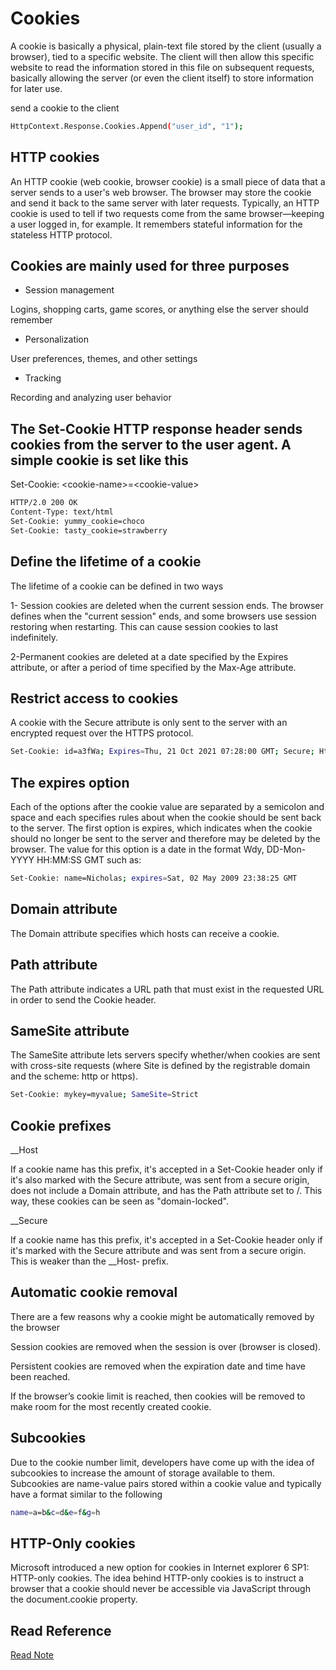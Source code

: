 # Cookies

A cookie is basically a physical, plain-text file stored by the client (usually a browser), tied to a specific website. The client will then allow this specific website to read the information stored in this file on subsequent requests, basically allowing the server (or even the client itself) to store information for later use.

send a cookie to the client

```bash
HttpContext.Response.Cookies.Append("user_id", "1");
```


## HTTP cookies

An HTTP cookie (web cookie, browser cookie) is a small piece of data that a server sends to a user's web browser. The browser may store the cookie and send it back to the same server with later requests. Typically, an HTTP cookie is used to tell if two requests come from the same browser—keeping a user logged in, for example. It remembers stateful information for the stateless HTTP protocol.

## Cookies are mainly used for three purposes

- Session management

Logins, shopping carts, game scores, or anything else the server should remember

- Personalization

User preferences, themes, and other settings

- Tracking

Recording and analyzing user behavior

## The Set-Cookie HTTP response header sends cookies from the server to the user agent. A simple cookie is set like this

Set-Cookie: \<cookie-name>=\<cookie-value>

```bash
HTTP/2.0 200 OK
Content-Type: text/html
Set-Cookie: yummy_cookie=choco
Set-Cookie: tasty_cookie=strawberry
```

## Define the lifetime of a cookie

The lifetime of a cookie can be defined in two ways

1- Session cookies are deleted when the current session ends. The browser defines when the "current session" ends, and some browsers use session restoring when restarting. This can cause session cookies to last indefinitely.

2-Permanent cookies are deleted at a date specified by the Expires attribute, or after a period of time specified by the Max-Age attribute.

## Restrict access to cookies

A cookie with the Secure attribute is only sent to the server with an encrypted request over the HTTPS protocol.

```bash
Set-Cookie: id=a3fWa; Expires=Thu, 21 Oct 2021 07:28:00 GMT; Secure; HttpOnly
```

## The expires option

Each of the options after the cookie value are separated by a semicolon and space and each specifies rules about when the cookie should be sent back to the server. The first option is expires, which indicates when the cookie should no longer be sent to the server and therefore may be deleted by the browser. The value for this option is a date in the format Wdy, DD-Mon-YYYY HH:MM:SS GMT such as:

```bash
Set-Cookie: name=Nicholas; expires=Sat, 02 May 2009 23:38:25 GMT
```

## Domain attribute

The Domain attribute specifies which hosts can receive a cookie. 

## Path attribute

The Path attribute indicates a URL path that must exist in the requested URL in order to send the Cookie header.

## SameSite attribute

The SameSite attribute lets servers specify whether/when cookies are sent with cross-site requests (where Site is defined by the registrable domain and the scheme: http or https).

```bash
Set-Cookie: mykey=myvalue; SameSite=Strict
```

## Cookie prefixes

__Host

If a cookie name has this prefix, it's accepted in a Set-Cookie header only if it's also marked with the Secure attribute, was sent from a secure origin, does not include a Domain attribute, and has the Path attribute set to /. This way, these cookies can be seen as "domain-locked".

__Secure

If a cookie name has this prefix, it's accepted in a Set-Cookie header only if it's marked with the Secure attribute and was sent from a secure origin. This is weaker than the __Host- prefix.

## Automatic cookie removal

There are a few reasons why a cookie might be automatically removed by the browser

Session cookies are removed when the session is over (browser is closed).

Persistent cookies are removed when the expiration date and time have been reached.

If the browser’s cookie limit is reached, then cookies will be removed to make room for the most recently created cookie.


## Subcookies

Due to the cookie number limit, developers have come up with the idea of subcookies to increase the amount of storage available to them. Subcookies are name-value pairs stored within a cookie value and typically have a format similar to the following

```bash
name=a=b&c=d&e=f&g=h
```

## HTTP-Only cookies

Microsoft introduced a new option for cookies in Internet explorer 6 SP1: HTTP-only cookies. The idea behind HTTP-only cookies is to instruct a browser that a cookie should never be accessible via JavaScript through the document.cookie property.


## Read Reference

[Read Note](https://mohammadsarairha.github.io/reading-notes/)